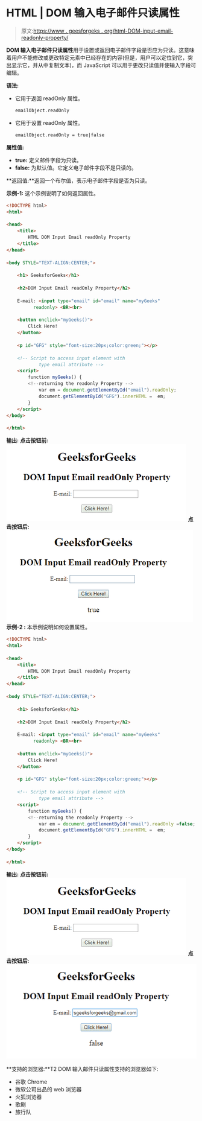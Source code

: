 # HTML | DOM 输入电子邮件只读属性

> 原文:[https://www . geesforgeks . org/html-DOM-input-email-readonly-property/](https://www.geeksforgeeks.org/html-dom-input-email-readonly-property/)

**DOM 输入电子邮件只读属性**用于设置或返回电子邮件字段是否应为只读。这意味着用户不能修改或更改特定元素中已经存在的内容(但是，用户可以定位到它，突出显示它，并从中复制文本)，而 JavaScript 可以用于更改只读值并使输入字段可编辑。

**语法:**

*   它用于返回 readOnly 属性。

    ```html
    emailObject.readOnly
    ```

*   它用于设置 readOnly 属性。

    ```html
    emailObject.readOnly = true|false
    ```

**属性值:**

*   **true:** 定义邮件字段为只读。
*   **false:** 为默认值。它定义电子邮件字段不是只读的。

**返回值:**返回一个布尔值，表示电子邮件字段是否为只读。

**示例-1:** 这个示例说明了如何返回属性。

```html
<!DOCTYPE html> 
<html> 

<head> 
    <title> 
        HTML DOM Input Email readOnly Property 
    </title> 
</head>     

<body STYLE="TEXT-ALIGN:CENTER;"> 

    <h1> GeeksforGeeks</h1> 

    <h2>DOM Input Email readOnly Property</h2> 

    E-mail: <input type="email" id="email" name="myGeeks"
          readonly> <BR><br>

    <button onclick="myGeeks()"> 
        Click Here! 
    </button> 

    <p id="GFG" style="font-size:20px;color:green;"></p> 

    <!-- Script to access input element with 
            type email attribute -->
    <script> 
        function myGeeks() { 
        <!--returning the readonly Property -->
            var em = document.getElementById("email").readOnly;
            document.getElementById("GFG").innerHTML =  em; 
        } 
    </script> 
</body> 

</html>                     
```

**输出:**
**点击按钮前:**
![](img/e2f3c6cce2d251aaea106969013c92b3.png)
**点击按钮后:**
![](img/01122ac9c1b040f11f22f72ed2cd3b67.png)
**示例-2 :** 本示例说明如何设置属性。

```html
<!DOCTYPE html> 
<html> 

<head> 
    <title> 
        HTML DOM Input Email readOnly Property 
    </title> 
</head>     

<body STYLE="TEXT-ALIGN:CENTER;"> 

    <h1> GeeksforGeeks</h1> 

    <h2>DOM Input Email readOnly Property</h2> 

    E-mail: <input type="email" id="email" name="myGeeks"
          readonly> <BR><br>

    <button onclick="myGeeks()"> 
        Click Here! 
    </button> 

    <p id="GFG" style="font-size:20px;color:green;"></p> 

    <!-- Script to access input element with 
            type email attribute -->
    <script> 
        function myGeeks() { 
        <!--returning the readonly Property -->
            var em = document.getElementById("email").readOnly =false;
            document.getElementById("GFG").innerHTML =  em; 
        } 
    </script> 
</body> 

</html>                     
```

**输出:**
**点击按钮前:**
![](img/e2f3c6cce2d251aaea106969013c92b3.png)
**点击按钮后:**
![](img/9b458151994a69232989abb448ec2676.png)

**支持的浏览器:**T2 DOM 输入邮件只读属性支持的浏览器如下:

*   谷歌 Chrome
*   微软公司出品的 web 浏览器
*   火狐浏览器
*   歌剧
*   旅行队